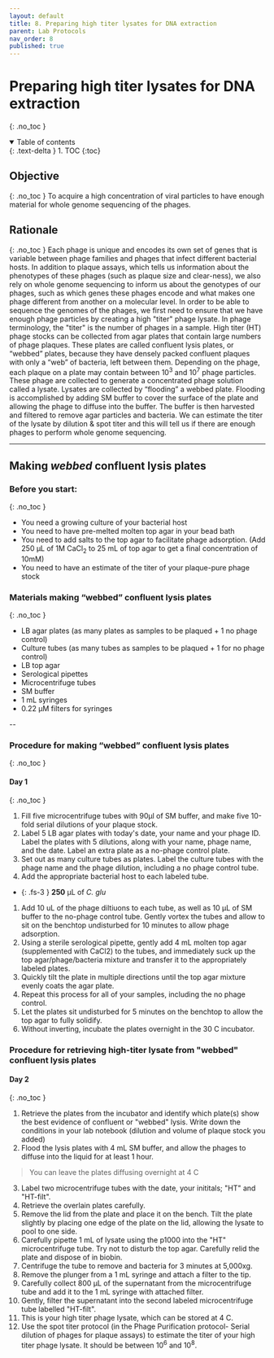 ```yaml
---
layout: default
title: 8. Preparing high titer lysates for DNA extraction
parent: Lab Protocols
nav_order: 8
published: true
---
```


# Preparing high titer lysates for DNA extraction
{: .no_toc }

<details open markdown="block">
  <summary>
    Table of contents
  </summary>
  {: .text-delta }
1. TOC
{:toc}
</details>

## Objective
{: .no_toc }
To acquire a high concentration of viral particles to have enough material for whole genome sequencing of the phages.

## Rationale
{: .no_toc }
Each phage is unique and encodes its own set of genes that is variable between phage families and phages that infect different bacterial hosts. In addition to plaque assays, which tells us information about the phenotypes of these phages (such as plaque size and clear-ness), we also rely on whole genome sequencing to inform us about the genotypes of our phages, such as which genes these phages encode and what makes one phage different from another on a molecular level. In order to be able to sequence the genomes of the phages, we first need to ensure that we have enough phage particles by creating a high "titer" phage lysate. In phage terminology, the "titer" is the number of phages in a sample. High titer (HT) phage stocks can be collected from agar plates that contain large numbers of phage plaques. These plates are called confluent lysis plates, or “webbed” plates, because they have densely packed confluent plaques with only a “web” of bacteria, left between them. Depending on the phage, each plaque on a plate may contain between 10<sup>3</sup> and 10<sup>7</sup> phage particles. These phage are collected to generate a concentrated phage solution called a lysate. Lysates are collected by “flooding” a webbed plate. Flooding is accomplished by adding SM buffer to cover the surface of the plate and allowing the phage to diffuse into the buffer. The buffer is then harvested and filtered to remove agar particles and bacteria. We can estimate the titer of the lysate by dilution & spot titer and this will tell us if there are enough phages to perform whole genome sequencing.

---

## Making _webbed_ confluent lysis plates

### Before you start:
{: .no_toc }
- You need a growing culture of your bacterial host
- You need to have pre-melted molten top agar in your bead bath
- You need to add salts to the top agar to facilitate phage adsorption. (Add 250 µL of 1M CaCl<sub>2</sub> to 25 mL of top agar to get a final concentration of 10mM)
- You need to have an estimate of the titer of your plaque-pure phage stock

### Materials making “webbed” confluent lysis plates
{: .no_toc }
- LB agar plates (as many plates as samples to be plaqued + 1 no phage control)
- Culture tubes (as many tubes as samples to be plaqued + 1 for no phage control)
- LB top agar
- Serological pipettes
- Microcentrifuge tubes
- SM buffer
- 1 mL syringes
- 0.22 µM filters for syringes

--

### Procedure for making “webbed” confluent lysis plates
{: .no_toc }

#### Day 1
{: .no_toc }

1. Fill five microcentrifuge tubes with 90µl of SM buffer, and make five 10-fold serial dilutions of your plaque stock.
1. Label 5 LB agar plates with today's date, your name and your phage ID. Label the plates with 5 dilutions, along with your name, phage name, and the date. Label an extra plate as a no-phage control plate.
1. Set out as many culture tubes as plates. Label the culture tubes with the phage name and the phage dilution, including a no phage control tube.
1. Add the appropriate bacterial host to each labeled tube.
- {: .fs-3 } **250** µL of _C. glu_
1. Add 10 uL of the phage diltiuons to each tube, as well as 10 µL of SM buffer to the no-phage control tube. Gently vortex the tubes and allow to sit on the benchtop undisturbed for 10 minutes to allow phage adsorption.
1. Using a sterile serological pipette, gently add 4 mL molten top agar (supplemented with CaCl2) to the tubes, and immediately suck up the top agar/phage/bacteria mixture and transfer it to the appropriately labeled plates.
1. Quickly tilt the plate in multiple directions until the top agar mixture evenly coats the agar plate.
1. Repeat this process for all of your samples, including the no phage control.
1. Let the plates sit undisturbed for 5 minutes on the benchtop to allow the top agar to fully solidify.
1. Without inverting, incubate the plates overnight in the 30 C incubator.


### Procedure for retrieving high-titer lysate from "webbed" confluent lysis plates

#### Day 2
{: .no_toc }

1. Retrieve the plates from the incubator and identify which plate(s) show the best evidence of confluent or "webbed" lysis. Write down the conditions in your lab notebook (dilution and volume of plaque stock you added)
1. Flood the lysis plates with 4 mL SM buffer, and allow the phages to diffuse into the liquid for at least 1 hour.
> You can leave the plates diffusing overnight at 4 C
3. Label two microcentrifuge tubes with the date, your inititals; "HT" and "HT-filt".
4. Retrieve the overlain plates carefully.
5. Remove the lid from the plate and place it on the bench. Tilt the plate slightly by placing one edge of the plate on the lid, allowing the lysate to pool to one side.
6. Carefully pipette 1 mL of lysate using the p1000 into the "HT" microcentrifuge tube. Try not to disturb the top agar. Carefully relid the plate and dispose of in biobin.
7. Centrifuge the tube to remove and bacteria for 3 minutes at 5,000xg.
8. Remove the plunger from a 1 mL syringe and attach a filter to the tip.
9. Carefully collect 800 µL of the supernatant from the microcentrifuge tube and add it to the 1 mL syringe with attached filter.
10. Gently, filter the supernatant into the second labeled microcentrifuge tube labelled "HT-filt".
11. This is your high titer phage lysate, which can be stored at 4 C.
12. Use the spot titer protocol (in the Phage Purification protocol- Serial dilution of phages for plaque assays) to estimate the titer of your high titer phage lysate. It should be between 10<sup>6</sup> and 10<sup>8</sup>.
